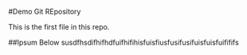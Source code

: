 #Demo Git REpository

This is the first file in this repo.

##Ipsum Below
susdfhsdifhifhdfuifhifihisfuisfiusfusifusifuisfuisfuifififs